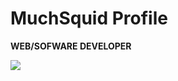 
# MuchSquid Profile

**WEB/SOFWARE DEVELOPER**

<img src="https://cdn.jsdelivr.net/gh/devicons/devicon/icons/dotnetcore/dotnetcore-original.svg" style ="height = 10px" />
          
          
          

<!--
**MuchSquid/MuchSquid** is a ✨ _special_ ✨ repository because its `README.md` (this file) appears on your GitHub profile.

Here are some ideas to get you started:

- 🔭 I’m currently working on ...
- 🌱 I’m currently learning ...
- 👯 I’m looking to collaborate on ...
- 🤔 I’m looking for help with ...
- 💬 Ask me about ...
- 📫 How to reach me: ...
- 😄 Pronouns: ...
- ⚡ Fun fact: ...
-->
